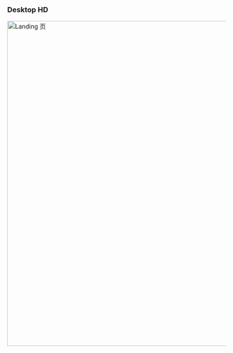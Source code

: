 ### Desktop HD

<img src="https://github.com/baisheng/wepy2-design/blob/master/doc/screenshot/desktop.png?raw=true" title="Landing 页" width="750px">